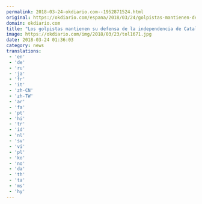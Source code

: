 ```yaml
---
permalink: 2018-03-24-okdiario.com--1952871524.html
original: https://okdiario.com/espana/2018/03/24/golpistas-mantienen-defensa-independencia-cataluna-alegato-final-juez-2012336
domain: okdiario.com
title: "Los golpistas mantienen su defensa de la independencia de Cataluña en su alegato final ante el juez"
image: https://okdiario.com/img/2018/03/23/tol1671.jpg
date: 2018-03-24 01:36:03
category: news
translations: 
 - 'en'
 - 'de'
 - 'ru'
 - 'ja'
 - 'fr'
 - 'it'
 - 'zh-CN'
 - 'zh-TW'
 - 'ar'
 - 'fa'
 - 'pt'
 - 'hi'
 - 'tr'
 - 'id'
 - 'nl'
 - 'sv'
 - 'vi'
 - 'pl'
 - 'ko'
 - 'no'
 - 'da'
 - 'th'
 - 'ta'
 - 'ms'
 - 'hy'
---
```


